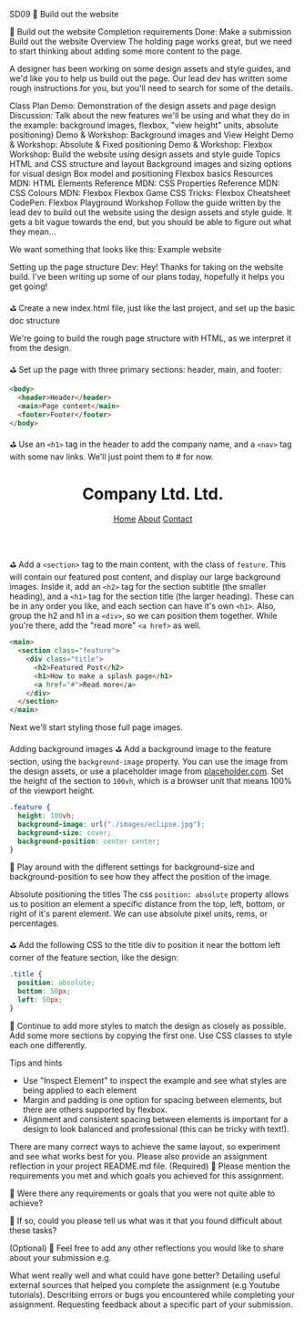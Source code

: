 SD09
🧪 Build out the website

🧪 Build out the website
Completion requirements
 Done: Make a submission
Build out the website
Overview
The holding page works great, but we need to start thinking about adding some more content to the page.

A designer has been working on some design assets and style guides, and we'd like you to help us build out the page. Our lead dev has written some rough instructions for you, but you'll need to search for some of the details.

Class Plan
Demo: Demonstration of the design assets and page design
Discussion: Talk about the new features we'll be using and what they do in the example: background images, flexbox, "view height" units, absolute positioning)
Demo & Workshop: Background images and View Height
Demo & Workshop: Absolute & Fixed positioning
Demo & Workshop: Flexbox
Workshop: Build the website using design assets and style guide
Topics
HTML and CSS structure and layout
Background images and sizing options for visual design
Box model and positioning
Flexbox basics
Resources
MDN: HTML Elements Reference
MDN: CSS Properties Reference
MDN: CSS Colours
MDN: Flexbox
Flexbox Game
CSS Tricks: Flexbox Cheatsheet
CodePen: Flexbox Playground
Workshop
Follow the guide written by the lead dev to build out the website using the design assets and style guide. It gets a bit vague towards the end, but you should be able to figure out what they mean...

We want something that looks like this: Example website

Setting up the page structure
Dev: Hey! Thanks for taking on the website build. I've been writing up some of our plans today, hopefully it helps you get going!

⛳️ Create a new index.html file, just like the last project, and set up the basic doc structure

We're going to build the rough page structure with HTML, as we interpret it from the design.

⛳️ Set up the page with three primary sections: header, main, and footer:

```html
<body>
  <header>Header</header>
  <main>Page content</main>
  <footer>Footer</footer>
</body>
```

⛳️ Use an `<h1>` tag in the header to add the company name, and a `<nav>` tag with some nav links. We'll just point them to # for now.

<header>
  <h1>Company Ltd. Ltd.</h1>
  <nav>
    <a href="#">Home</a>
    <a href="#">About</a>
    <a href="#">Contact</a>
  </nav>
</header>

⛳️ Add a `<section>` tag to the main content, with the class of `feature`. This will contain our featured post content, and display our large background images. Inside it, add an `<h2>` tag for the section subtitle (the smaller heading), and a `<h1>` tag for the section title (the larger heading). These can be in any order you like, and each section can have it's own `<h1>`. Also, group the h2 and h1 in a `<div>`, so we can position them together. While you're there, add the "read more" `<a href>` as well.

```html
<main>
  <section class="feature">
    <div class="title">
      <h2>Featured Post</h2>
      <h1>How to make a splash page</h1>
      <a href="#">Read more</a>
    </div>
  </section>
</main>
```

Next we'll start styling those full page images.

Adding background images
⛳️ Add a background image to the feature section, using the `background-image` property. You can use the image from the design assets, or use a placeholder image from [placeholder.com](https://placeholder.com/). Set the height of the section to `100vh`, which is a browser unit that means 100% of the viewport height.

```css
.feature {
  height: 100vh;
  background-image: url("./images/eclipse.jpg");
  background-size: cover;
  background-position: center center;
}
```

👀 Play around with the different settings for background-size and background-position to see how they affect the position of the image.

Absolute positioning the titles
The css `position: absolute` property allows us to position an element a specific distance from the top, left, bottom, or right of it's parent element. We can use absolute pixel units, rems, or percentages.

⛳️ Add the following CSS to the title div to position it near the bottom left corner of the feature section, like the design:

```css
.title {
  position: absolute;
  bottom: 50px;
  left: 50px;
}
```

🎯 Continue to add more styles to match the design as closely as possible. Add some more sections by copying the first one. Use CSS classes to style each one differently.

Tips and hints
- Use "Inspect Element" to inspect the example and see what styles are being applied to each element
- Margin and padding is one option for spacing between elements, but there are others supported by flexbox.
- Alignment and consistent spacing between elements is important for a design to look balanced and professional (this can be tricky with text!).

There are many correct ways to achieve the same layout, so experiment and see what works best for you.
Please also provide an assignment reflection in your project README.md file.
(Required)
🎯 Please mention the requirements you met and which goals you achieved for this assignment.

🎯 Were there any requirements or goals that you were not quite able to achieve?

🎯 If so, could you please tell us what was it that you found difficult about these tasks?

(Optional)
🏹 Feel free to add any other reflections you would like to share about your submission e.g.
 
What went really well and what could have gone better?
Detailing useful external sources that helped you complete the assignment (e.g Youtube tutorials).
Describing errors or bugs you encountered while completing your assignment.
Requesting feedback about a specific part of your submission.
